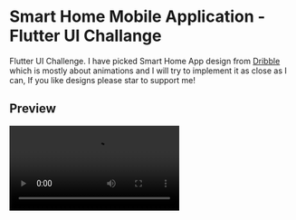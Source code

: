# Smart Home Mobile Application - Flutter UI Challange

Flutter UI Challenge. I have picked Smart Home App design from [Dribble](https://dribbble.com/shots/5866368-Smart-home-Room-card) which is mostly about animations and 
I will try to implement it as close as I can, If you like designs please star to support me!

## Preview
![preview](https://github.com/sagarprince/flutter_movies_app/blob/master/preview.mp4)
